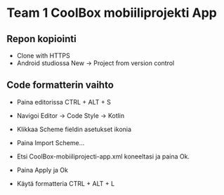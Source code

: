# Team 1 CoolBox mobiiliprojekti App

## Repon kopiointi
- Clone with HTTPS
- Android studiossa New -> Project from version control

## Code formatterin vaihto
- Paina editorissa CTRL + ALT + S
- Navigoi Editor -> Code Style -> Kotlin
- Klikkaa Scheme fieldin asetukset ikonia
- Paina Import Scheme...
- Etsi CoolBox-mobiiliprojecti-app.xml koneeltasi ja paina Ok.
- Paina Apply ja Ok

- Käytä formatteria CTRL + ALT + L
